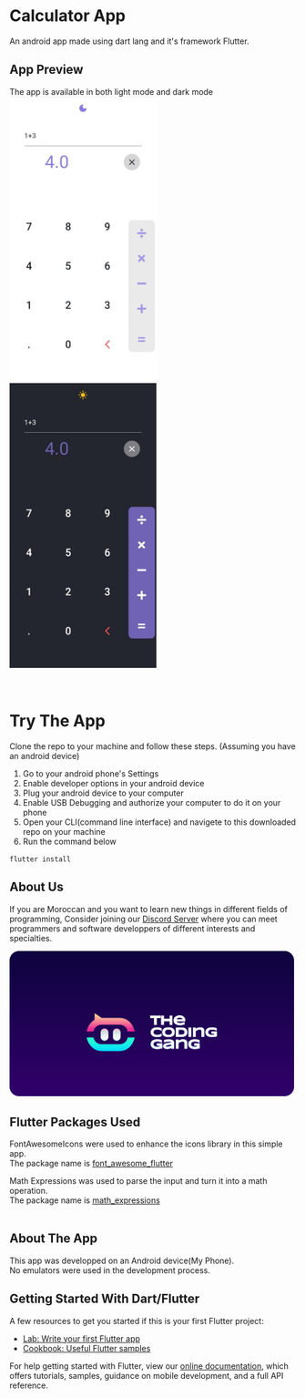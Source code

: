 # Calculator App

An android app made using dart lang and it's framework Flutter.

## App Preview
The app is available in both light mode and dark mode
<br>
<span>
<img src="./README Images/calculator_preview.jpg" height="500">
<img src="./README Images/calculator_preview_dark.jpg" height="500">
<span>
<br>
<br>
<br>

# Try The App

Clone the repo to your machine and follow these steps.
(Assuming you have an android device)

<ol>
<li>Go to your android phone's Settings </li>
<li>Enable developer options in your android device</li>
<li>Plug your android device to your computer</li>
<li>Enable USB Debugging and authorize your computer to do it on your phone</li>
<li>Open your CLI(command line interface) and navigete to this downloaded repo on your machine</li>
<li>Run the command below</li>
</ol>


<pre><code class="shell">flutter install</code></pre>

## About Us
If you are Moroccan and you want to learn new things in different fields of programming,
Consider joining our [Discord Server](https://discord.gg/RwM3NUYRcx) where you can meet programmers and software developpers of different interests and specialties.

<a href="https://discord.gg/RwM3NUYRcx"><img src="./README Images/TCGlogoNew.png" width="500"></a>

## Flutter Packages Used

FontAwesomeIcons were used to enhance the icons library in this simple app.
<br>
The package name is [font_awesome_flutter](https://pub.dev/packages/font_awesome_flutter)<br>

Math Expressions was used to parse the input and turn it into a math operation.
<br>
The package name is [math_expressions](https://pub.dev/packages/math_expressions)<br><br>

## About The App

This app was developped on an Android device(My Phone).<br>
No emulators were used in the development process.

## Getting Started With Dart/Flutter

A few resources to get you started if this is your first Flutter project:

- [Lab: Write your first Flutter app](https://flutter.dev/docs/get-started/codelab)
- [Cookbook: Useful Flutter samples](https://flutter.dev/docs/cookbook)

For help getting started with Flutter, view our
[online documentation](https://flutter.dev/docs), which offers tutorials,
samples, guidance on mobile development, and a full API reference.
